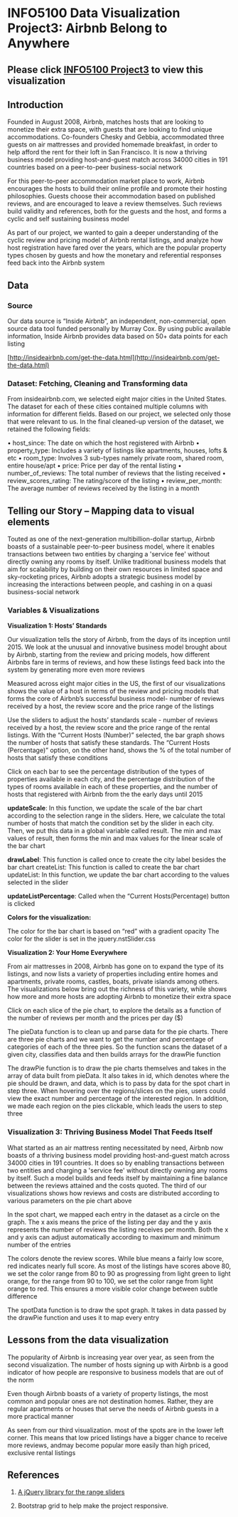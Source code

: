 # INFO5100 Data Visualization Project3: Airbnb Belong to Anywhere

## Please click [INFO5100 Project3](https://baoyue.github.io/INFO5100Project3/index.html) to view this visualization
## Introduction

Founded in August 2008, Airbnb, matches hosts that are looking to monetize their extra
space, with guests that are looking to find unique accommodations. Co-founders
Chesky and Gebbia, accommodated three guests on air mattresses and provided
homemade breakfast, in order to help afford the rent for their loft in San Francisco.
It is now a thriving business model providing host-and-guest match across 34000 cities 
in 191 countries based on a peer-to-peer business-social network

For this peer-to-peer accommodation market place to work, Airbnb encourages the
hosts to build their online profile and promote their hosting philosophies. Guests choose
their accommodation based on published reviews, and are encouraged to leave a
review themselves. Such reviews build validity and references, both for the guests and
the host, and forms a cyclic and self sustaining business model

As part of our project, we wanted to gain a deeper understanding of the cyclic review
and pricing model of Airbnb rental listings, and analyze how host registration have fared
over the years, which are the popular property types chosen by guests and how the
monetary and referential responses feed back into the Airbnb system

## Data
### Source

Our data source is “Inside Airbnb”, an independent, non-commercial, open source data
tool funded personally by Murray Cox. By using public available information, Inside
Airbnb provides data based on 50+ data points for each listing

[http://insideairbnb.com/get-the-data.html](http://insideairbnb.com/get-the-data.html)
### Dataset: Fetching, Cleaning and Transforming data
From insideairbnb.com, we selected eight major cities in the United States. The dataset
for each of these cities contained multiple columns with information for different fields.
Based on our project, we selected only those that were relevant to us. In the final
cleaned-up version of the dataset, we retained the following fields:

• host_since: The date on which the host registered with Airbnb
• property_type: Includes a variety of listings like apartments, houses, lofts & etc
• room_type: Involves 3 sub-types namely private room, shared room, entire
house/apt
• price: Price per day of the rental listing
• number_of_reviews: The total number of reviews that the listing received
• review_scores_rating: The rating/score of the listing
• review_per_month: The average number of reviews received by the listing in a
month

## Telling our Story – Mapping data to visual elements

Touted as one of the next-generation multibillion-dollar startup, Airbnb boasts of a
sustainable peer-to-peer business model, where it enables transactions between two
entities by charging a 'service fee' without directly owning any rooms by itself. Unlike
traditional business models that aim for scalability by building on their own resources in
limited space and sky-rocketing prices, Airbnb adopts a strategic business model by
increasing the interactions between people, and cashing in on a quasi business-social
network

### Variables & Visualizations
**Visualization 1: Hosts’ Standards**

Our visualization tells the story of Airbnb, from the days of its inception until 2015. We
look at the unusual and innovative business model brought about by Airbnb, starting
from the review and pricing models, how different Airbnbs fare in terms of reviews, and
how these listings feed back into the system by generating more even more reviews

Measured across eight major cities in the US, the first of our visualizations shows the
value of a host in terms of the review and pricing models that forms the core of Airbnb’s
successful business model- number of reviews received by a host, the review score and
the price range of the listings

Use the sliders to adjust the hosts’ standards scale - number of reviews received by a
host, the review score and the price range of the rental listings. With the “Current Hosts
(Number)” selected, the bar graph shows the number of hosts that satisfy these
standards. The “Current Hosts (Percentage)” option, on the other hand, shows the % of
the total number of hosts that satisfy these conditions

Click on each bar to see the percentage distribution of the types of properties available
in each city, and the percentage distribution of the types of rooms available in each of
these properties, and the number of hosts that registered with Airbnb from the the early
days until 2015

**updateScale**: In this function, we update the scale of the bar chart according to the
selection range in the sliders. Here, we calculate the total number of hosts that match
the condition set by the slider in each city. Then, we put this data in a global variable
called result. The min and max values of result, then forms the min and max values for
the linear scale of the bar chart

**drawLabel**: This function is called once to create the city label besides the bar chart
createList: This function is called to create the bar chart
updateList: In this function, we update the bar chart according to the values selected in
the slider

**updateListPercentage**: Called when the “Current Hosts(Percentage) button is clicked

**Colors for the visualization:**

The color for the bar chart is based on “red” with a gradient opacity
The color for the slider is set in the jquery.nstSlider.css

**Visualization 2: Your Home Everywhere**

From air mattresses in 2008, Airbnb has gone on to expand the type of its listings, and
now lists a variety of properties including entire homes and apartments, private rooms,
castles, boats, private islands among others. The visualizations below bring out the
richness of this variety, while shows how more and more hosts are adopting Airbnb to
monetize their extra space

Click on each slice of the pie chart, to explore the details as a function of the number of
reviews per month and the prices per day ($)

The pieData function is to clean up and parse data for the pie charts. There are three
pie charts and we want to get the number and percentage of categories of each of the
three pies. So the function scans the dataset of a given city, classifies data and then
builds arrays for the drawPie function

The drawPie function is to draw the pie charts themselves and takes in the array of data
built from pieData. It also takes in id, which denotes where the pie should be drawn, and
data, which is to pass by data for the spot chart in step three. When hovering over the
regions/slices on the pies, users could view the exact number and percentage of the
interested region. In addition, we made each region on the pies clickable, which leads
the users to step three

### Visualization 3: Thriving Business Model That Feeds Itself

What started as an air mattress renting necessitated by need, Airbnb now boasts of a
thriving business model providing host-and-guest match across 34000 cities in 191
countries. It does so by enabling transactions between two entities and charging a
'service fee' without directly owning any rooms by itself. Such a model builds and feeds
itself by maintaining a fine balance between the reviews attained and the costs quoted.
The third of our visualizations shows how reviews and costs are distributed according to
various parameters on the pie chart above

In the spot chart, we mapped each entry in the dataset as a circle on the graph. The x
axis means the price of the listing per day and the y axis represents the number of
reviews the listing receives per month. Both the x and y axis can adjust automatically
according to maximum and minimum number of the entries

The colors denote the review scores. While blue means a fairly low score, red indicates
nearly full score. As most of the listings have scores above 80, we set the color range
from 80 to 90 as progressing from light green to light orange, for the range from 90 to
100, we set the color range from light orange to red. This ensures a more visible color
change between subtle difference

The spotData function is to draw the spot graph. It takes in data passed by the drawPie
function and uses it to map every entry

## Lessons from the data visualization

The popularity of Airbnb is increasing year over year, as seen from the second
visualization. The number of hosts signing up with Airbnb is a good indicator of how
people are responsive to business models that are out of the norm

Even though Airbnb boasts of a variety of property listings, the most common and
popular ones are not destination homes. Rather, they are regular apartments or houses
that serve the needs of Airbnb guests in a more practical manner

As seen from our third visualization. most of the spots are in the lower left corner. This
means that low priced listings have a bigger chance to receive more reviews, andmay
become popular more easily than high priced, exclusive rental listings

## References

1. [A jQuery library for the range sliders](https://github.com/lokku/jquery-nstslider)

2. Bootstrap grid to help make the project responsive.
